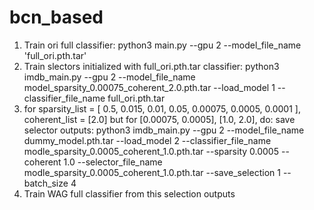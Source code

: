 # bcn_based

1) Train ori full classifier: python3 main.py --gpu 2 --model_file_name 'full_ori.pth.tar'
2) Train slectors initialized with full_ori.pth.tar classifier: python3 imdb_main.py --gpu 2 --model_file_name model_sparsity_0.00075_coherent_2.0.pth.tar --load_model 1 --classifier_file_name full_ori.pth.tar
3) for sparsity_list  =  [ 0.5,  0.015, 0.01, 0.05, 0.00075, 0.0005, 0.0001 ], coherent_list = [2.0] but for [0.00075, 0.0005], [1.0, 2.0], do: save selector outputs: python3 imdb_main.py --gpu 2 --model_file_name dummy_model.pth.tar --load_model 2 --classifier_file_name modle_sparsity_0.0005_coherent_1.0.pth.tar --sparsity 0.0005 --coherent 1.0
 --selector_file_name modle_sparsity_0.0005_coherent_1.0.pth.tar --save_selection 1 --batch_size 4
 4) Train WAG full classifier from this selection outputs




